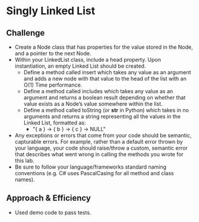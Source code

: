# Singly Linked List

## Challenge
+ Create a Node class that has properties for the value stored in the Node, and a pointer to the next Node.
+ Within your LinkedList class, include a head property. Upon instantiation, an empty Linked List should be created.
  + Define a method called insert which takes any value as an argument and adds a new node with that value to the head of the list with an O(1) Time performance.
  + Define a method called includes which takes any value as an argument and returns a boolean result depending on whether that value exists as a Node’s value somewhere within the list.
  + Define a method called toString (or __str__ in Python) which takes in no arguments and returns a string representing all the values in the Linked List, formatted as:
    + "{ a } -> { b } -> { c } -> NULL"
+ Any exceptions or errors that come from your code should be semantic, capturable errors. For example, rather than a default error thrown by your language, your code should raise/throw a custom, semantic error that describes what went wrong in calling the methods you wrote for this lab.
+ Be sure to follow your language/frameworks standard naming conventions (e.g. C# uses PascalCasing for all method and class names).
## Approach & Efficiency
+ Used demo code to pass tests.
